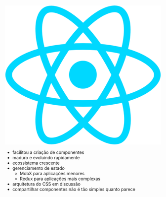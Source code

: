 ![React](static/reactjs.png)

- facilitou a criação de componentes
- maduro e evoluindo rapidamente
- ecossistema crescente
- gerenciamento de estado
  - MobX para aplicações menores
  - Redux para aplicações mais complexas
- arquitetura do CSS em discussão
- compartilhar componentes não é tão simples quanto parece
